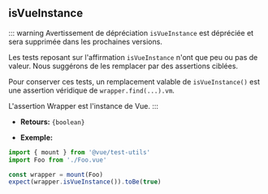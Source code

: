 ## isVueInstance

::: warning Avertissement de dépréciation
`isVueInstance` est dépréciée et sera supprimée dans les prochaines versions.

Les tests reposant sur l'affirmation `isVueInstance` n'ont que peu ou pas de valeur. Nous suggérons de les remplacer par des assertions ciblées.

Pour conserver ces tests, un remplacement valable de `isVueInstance()` est une assertion véridique de `wrapper.find(...).vm`.

L'assertion Wrapper est l'instance de Vue.
:::


- **Retours:** `{boolean}`

- **Exemple:**

```js
import { mount } from '@vue/test-utils'
import Foo from './Foo.vue'

const wrapper = mount(Foo)
expect(wrapper.isVueInstance()).toBe(true)
```
